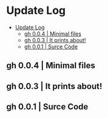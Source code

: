 # Update Log

- [Update Log](#update-log)
  - [gh 0.0.4 | Minimal files](#gh-004--minimal-files)
  - [gh 0.0.3 | It prints about!](#gh-003--it-prints-about)
  - [gh 0.0.1 | Surce Code](#gh-001--surce-code)

## gh 0.0.4 | Minimal files
## gh 0.0.3 | It prints about!
## gh 0.0.1 | Surce Code